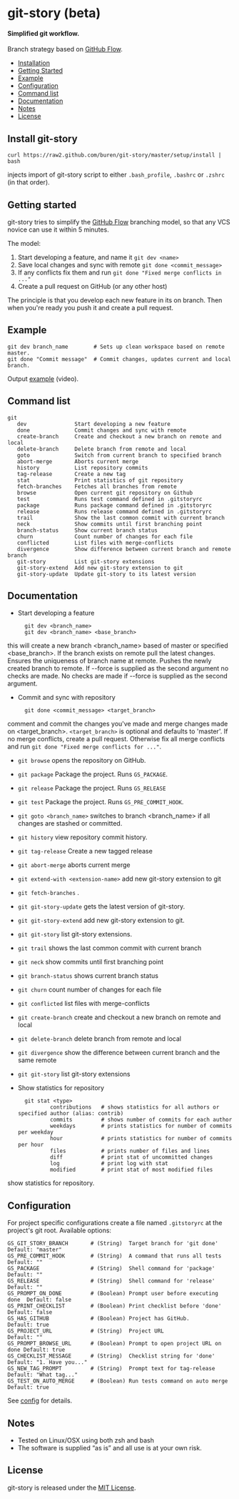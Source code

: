 # git-story (beta)

#### Simplified git workflow.

Branch strategy based on [GitHub Flow](http://scottchacon.com/2011/08/31/github-flow.html).

* [Installation](#install-git-story)
* [Getting Started](#getting-started)
* [Example](#example)
* [Configuration](#configuration)
* [Command list](#command-list)
* [Documentation](#documentation)
* [Notes](#notes)
* [License](#license)

## Install git-story

    curl https://raw2.github.com/buren/git-story/master/setup/install | bash
injects import of git-story script to either `.bash_profile`, `.bashrc` or `.zshrc` (in that order).

## Getting started
git-story tries to simplify the [GitHub Flow](http://scottchacon.com/2011/08/31/github-flow.html) branching model, so that any VCS novice can use it within 5 minutes.

The model:

1. Start developing a feature, and name it `git dev <name>`
2. Save local changes and sync with remote `git done <commit_message>`
3. If any conflicts fix them and run `git done "Fixed merge conflicts in ..."`
4. Create a pull request on GitHub (or any other host)

The principle is that you develop each new feature in its on branch. Then when you're ready you push it and create a pull request.

## Example

    git dev branch_name        # Sets up clean workspace based on remote master.
    git done "Commit message"  # Commit changes, updates current and local branch.
Output [example](http://showterm.io/238c04d003bfb22f1d91d) (video).

## Command list

    git
       dev               Start developing a new feature
       done              Commit changes and sync with remote
       create-branch     Create and checkout a new branch on remote and local
       delete-branch     Delete branch from remote and local
       goto              Switch from current branch to specified branch
       abort-merge       Aborts current merge
       history           List repository commits
       tag-release       Create a new tag
       stat              Print statistics of git repository
       fetch-branches    Fetches all branches from remote
       browse            Open current git repository on Github
       test              Runs test command defined in .gitstoryrc
       package           Runs package command defined in .gitstoryrc
       release           Runs release command defined in .gitstoryrc
       trail             Show the last common commit with current branch
       neck              Show commits until first branching point
       branch-status     Show current branch status
       churn             Count number of changes for each file
       conflicted        List files with merge-conflicts
       divergence        Show difference between current branch and remote branch
       git-story         List git-story extensions
       git-story-extend  Add new git-story extension to git
       git-story-update  Update git-story to its latest version


## Documentation

* Start developing a feature

        git dev <branch_name>
        git dev <branch_name> <base_branch>
this will create a new branch <branch_name> based of master or specified <base_branch>. If the branch exists on remote pull the latest changes. Ensures the uniqueness of branch name at remote. Pushes the newly created branch to remote.
If --force is supplied as the second argument no checks are made.
No checks are made if --force is supplied as the second argument.
* Commit and sync with repository

        git done <commit_message> <target_branch>
comment and commit the changes you've made and merge changes made on <target_branch>.
`<target_branch>` is optional and defaults to 'master'.
If no merge conflicts, create a pull request. Otherwise fix all merge conflicts and run `git done "Fixed merge conflicts for ..."`.
* `git browse`  opens the repository on GitHub.
* `git package` Package the project. Runs `GS_PACKAGE`.
* `git release` Package the project. Runs `GS_RELEASE`
* `git test`    Package the project. Runs `GS_PRE_COMMIT_HOOK`.
* `git goto <branch_name>` switches to branch <branch_name> if all changes are stashed or committed.
* `git history` view repository commit history.
* `git tag-release` Create a new tagged release
* `git abort-merge` aborts current merge
* `git extend-with <extension-name>` add new git-story extension to git
* `git fetch-branches` .
* `git git-story-update` gets the latest version of git-story.
* `git git-story-extend` add new git-story extension to git.
* `git git-story` list git-story extensions.
* `git trail` shows the last common commit with current branch
* `git neck` show commits until first branching point
* `git branch-status` shows current branch status
* `git churn` count number of changes for each file
* `git conflicted` list files with merge-conflicts
* `git create-branch` create and checkout a new branch on remote and local
* `git delete-branch` delete branch from remote and local
* `git divergence` show the difference between current branch and the same remote
* `git git-story` list git-story extensions
* Show statistics for repository

        git stat <type>
                contributions   # shows statistics for all authors or specified author (alias: contrib)
                commits         # shows number of commits for each author
                weekdays        # prints statistics for number of commits per weekday
                hour            # prints statistics for number of commits per hour
                files           # prints number of files and lines
                diff            # print stat of uncommitted changes
                log             # print log with stat
                modified        # print stat of most modified files
show statistics for repository.

## Configuration
For project specific configurations create a file named `.gitstoryrc` at the project's git root.
Available options:

    GS_GIT_STORY_BRANCH       # (String)  Target branch for 'git done'       Default: "master"
    GS_PRE_COMMIT_HOOK        # (String)  A command that runs all tests      Default: ""
    GS_PACKAGE                # (String)  Shell command for 'package'        Default: ""
    GS_RELEASE                # (String)  Shell command for 'release'        Default: ""
    GS_PROMPT_ON_DONE         # (Boolean) Prompt user before executing done  Default: false
    GS_PRINT_CHECKLIST        # (Boolean) Print checklist before 'done'      Default: false
    GS_HAS_GITHUB             # (Boolean) Project has GitHub.                Default: true
    GS_PROJECT_URL            # (String)  Project URL                        Default: ""
    GS_PROMPT_BROWSE_URL      # (Boolean) Prompt to open project URL on done Default: true
    GS_CHECKLIST_MESSAGE      # (String)  Checklist string for 'done'        Default: "1. Have you..."
    GS_NEW_TAG_PROMPT         # (String)  Prompt text for tag-release        Default: "What tag..."
    GS_TEST_ON_AUTO_MERGE     # (Boolean) Run tests command on auto merge    Default: true

See [config](https://github.com/buren/git-story/blob/master/config) for details.

## Notes
* Tested on Linux/OSX using both zsh and bash
* The software is supplied “as is” and all use is at your own risk.

## License
git-story is released under the [MIT License](https://github.com/buren/git-story/blob/master/LICENSE).
